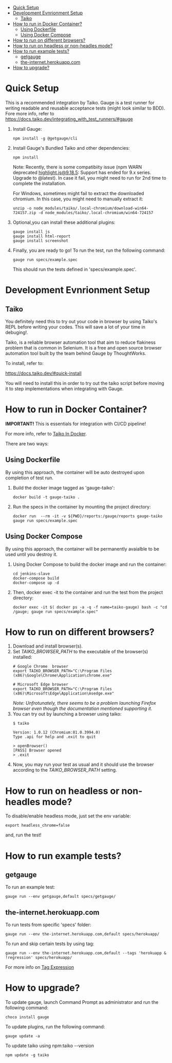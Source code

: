 
- [Quick Setup](#quick-setup)
- [Development Evnrionment Setup](#development-evnrionment-setup)
  - [Taiko](#taiko)
- [How to run in Docker Container?](#how-to-run-in-docker-container)
  - [Using Dockerfile](#using-dockerfile)
  - [Using Docker Compose](#using-docker-compose)
- [How to run on different browsers?](#how-to-run-on-different-browsers)
- [How to run on headless or non-headles mode?](#how-to-run-on-headless-or-non-headles-mode)
- [How to run example tests?](#how-to-run-example-tests)
  - [getgauge](#getgauge)
  - [the-internet.herokuapp.com](#the-internetherokuappcom)
- [How to upgrade?](#how-to-upgrade)

# Quick Setup

This is a recommended integration by Taiko.
Gauge is a test runner for writing readable and reusable acceptance tests (might look similar to BDD). Fore more info, refer to
https://docs.taiko.dev/integrating_with_test_runners/#gauge

1. Install Gauge:
    ```
    npm install -g @getgauge/cli
    ```
2. Install Gauge's Bundled Taiko and other dependencies:
    ```
    npm install
    ```
    Note: Recently, there is some compatibiity issue (npm WARN deprecated highlight.js@9.18.5: Support has ended for 9.x series. Upgrade to @latest). In case it fail, you might need to run for 2nd time to complete the installation.

    For Windows, sometimes might fail to extract the downloaded chromium. In this case, you might need to manually extract it:
    ```
    unzip -o node_modules/taiko/.local-chromium/download-win64-724157.zip -d node_modules/taiko/.local-chromium/win64-724157
    ```
3. Optional,you can install these additional plugins:
    ```
    gauge install js
    gauge install html-report
    gauge install screenshot
    ```

4. Finally, you are ready to go! To run the test, run the following command:
    ```
    gauge run specs/example.spec
    ```
    This should run the tests defined in 'specs/example.spec'.

# Development Evnrionment Setup

## Taiko

You definitely need this to try out your code in browser by using Taiko's REPL before writing your codes. This will save a lot of your time in debuging!.

Taiko, is a reliable browser automation tool that aim to reduce flakiness problem that is common in Selenium. It is a free and open source browser automation tool built by the team behind Gauge by ThoughtWorks.


To install, refer to:

https://docs.taiko.dev/#quick-install


You will need to install this in order to try out the taiko script before moving it to step implementations when integrating with Gauge.


# How to run in Docker Container?

**IMPORTANT!** This is essentials for integration with CI/CD pipeline!

For more info, refer to [Taiko In Docker](https://docs.taiko.dev/taiko_in_docker/).

There are two ways:

## Using Dockerfile
By using this approach, the container will be auto destroyed upon completion of test run.

1. Build the docker image tagged as 'gauge-taiko':
   ```
   docker build -t gauge-taiko .
   ```
2. Run the specs in the container by mounting the project directory:
   ```
   docker run  --rm -it -v ${PWD}/reports:/gauge/reports gauge-taiko gauge run specs/example.spec
   ```
## Using Docker Compose

By using this approach, the container will be permanently avaialble to be used until you destroy it.

1. Using Docker Compose to build the docker image and run the container:
   ```
   cd jenkins-slave
   docker-compose build
   docker-compose up -d
   ```
2. Then, docker exec -it to the container and run the test from the project directory:
   ```
   docker exec -it $( docker ps -a -q -f name=taiko-gauge) bash -c "cd /gauge; gauge run specs/example.spec"
   ```

# How to run on different browsers?

1. Download and install browser(s).
2. Set *TAIKO_BROWSER_PATH* to the executable of the browser(s) installed:
   ```
   # Google Chrome  browser
   export TAIKO_BROWSER_PATH="C:\Program Files (x86)\Google\Chrome\Application\chrome.exe"

   # Microsoft Edge browser
   export TAIKO_BROWSER_PATH="C:\Program Files (x86)\Microsoft\Edge\Application\msedge.exe"
   ```
   *Note: Unfrotunately, there seems to be a problem launching Firefox browser even though the documentation mentioned supporting it.*
3. You can try out by launching a browser using taiko:
   ```
   $ taiko

   Version: 1.0.12 (Chromium:81.0.3994.0)
   Type .api for help and .exit to quit

   > openBrowser()
   [PASS] Browser opened
   > .exit
   ```
4. Now, you may run your test as usual and it should use the browser according to the *TAIKO_BROWSER_PATH* setting.

# How to run on headless or non-headles mode?

To disable/enable headless mode, just set the env variable:
```
export headless_chrome=false
```
and, run the test!

# How to run example tests?

## getgauge

To run an example test:
```
gauge run --env getgauge,default specs/getgauge/
```

## the-internet.herokuapp.com

To run tests from specific 'specs' folder:
```
gauge run --env the-internet.herokuapp.com,default specs/herokuapp/
```

To run and skip certain tests by using tag:
```
gauge run --env the-internet.herokuapp.com,default --tags 'herokuapp & !regression' specs/herokuapp/
```

For more info on [Tag Expression](https://docs.gauge.org/execution.html?os=windows&language=javascript&ide=vscode#tag-expressions)


# How to upgrade?

To update gauge, launch Command Prompt as administrator and run the following command:
```
choco install gauge
```

To update plugins, run the following command:
```
gauge update -a
```

To update taiko using npm:taiko --version
```
npm update -g taiko

```

